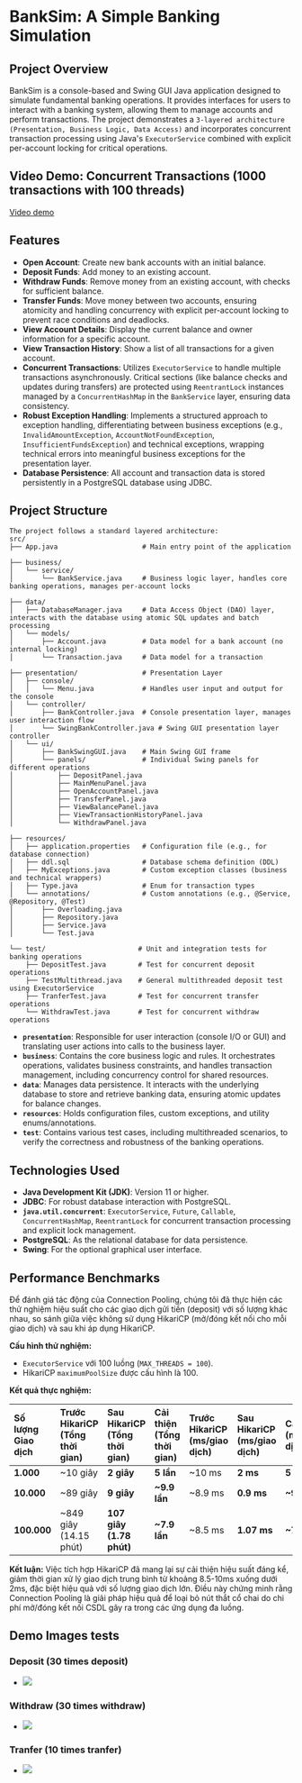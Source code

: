 # BankSim: A Simple Banking Simulation

## Project Overview

BankSim is a console-based and Swing GUI Java application designed to simulate fundamental banking operations. It provides interfaces for users to interact with a banking system, allowing them to manage accounts and perform transactions. The project demonstrates a `3-layered architecture (Presentation, Business Logic, Data Access)` and incorporates concurrent transaction processing using Java's `ExecutorService` combined with explicit per-account locking for critical operations.

## Video Demo: Concurrent Transactions (1000 transactions with 100 threads)

[Video demo](/media/20250924_175258.mp4)


## Features

*   **Open Account**: Create new bank accounts with an initial balance.
*   **Deposit Funds**: Add money to an existing account.
*   **Withdraw Funds**: Remove money from an existing account, with checks for sufficient balance.
*   **Transfer Funds**: Move money between two accounts, ensuring atomicity and handling concurrency with explicit per-account locking to prevent race conditions and deadlocks.
*   **View Account Details**: Display the current balance and owner information for a specific account.
*   **View Transaction History**: Show a list of all transactions for a given account.
*   **Concurrent Transactions**: Utilizes `ExecutorService` to handle multiple transactions asynchronously. Critical sections (like balance checks and updates during transfers) are protected using `ReentrantLock` instances managed by a `ConcurrentHashMap` in the `BankService` layer, ensuring data consistency.
*   **Robust Exception Handling**: Implements a structured approach to exception handling, differentiating between business exceptions (e.g., `InvalidAmountException`, `AccountNotFoundException`, `InsufficientFundsException`) and technical exceptions, wrapping technical errors into meaningful business exceptions for the presentation layer.
*   **Database Persistence**: All account and transaction data is stored persistently in a PostgreSQL database using JDBC.

## Project Structure
```text
The project follows a standard layered architecture:
src/
├── App.java                     # Main entry point of the application

├── business/
│   └── service/
│       └── BankService.java     # Business logic layer, handles core banking operations, manages per-account locks

├── data/
│   ├── DatabaseManager.java     # Data Access Object (DAO) layer, interacts with the database using atomic SQL updates and batch processing
│   └── models/
│       ├── Account.java         # Data model for a bank account (no internal locking)
│       └── Transaction.java     # Data model for a transaction

├── presentation/                # Presentation Layer
│   ├── console/
│   │   └── Menu.java            # Handles user input and output for the console
│   └── controller/
│       ├── BankController.java  # Console presentation layer, manages user interaction flow
│       └── SwingBankController.java # Swing GUI presentation layer controller
│   └── ui/
│       ├── BankSwingGUI.java    # Main Swing GUI frame
│       └── panels/              # Individual Swing panels for different operations
│           ├── DepositPanel.java
│           ├── MainMenuPanel.java
│           ├── OpenAccountPanel.java
│           ├── TransferPanel.java
│           ├── ViewBalancePanel.java
│           ├── ViewTransactionHistoryPanel.java
│           └── WithdrawPanel.java

├── resources/
│   ├── application.properties   # Configuration file (e.g., for database connection)
│   ├── ddl.sql                  # Database schema definition (DDL)
│   ├── MyExceptions.java        # Custom exception classes (business and technical wrappers)
│   ├── Type.java                # Enum for transaction types
│   └── annotations/             # Custom annotations (e.g., @Service, @Repository, @Test)
│       ├── Overloading.java
│       ├── Repository.java
│       ├── Service.java
│       └── Test.java

└── test/                       # Unit and integration tests for banking operations
    ├── DepositTest.java        # Test for concurrent deposit operations
    ├── TestMultithread.java    # General multithreaded deposit test using ExecutorService
    ├── TranferTest.java        # Test for concurrent transfer operations
    └── WithdrawTest.java       # Test for concurrent withdraw operations
```

*   **`presentation`**: Responsible for user interaction (console I/O or GUI) and translating user actions into calls to the business layer.
*   **`business`**: Contains the core business logic and rules. It orchestrates operations, validates business constraints, and handles transaction management, including concurrency control for shared resources.
*   **`data`**: Manages data persistence. It interacts with the underlying database to store and retrieve banking data, ensuring atomic updates for balance changes.
*   **`resources`**: Holds configuration files, custom exceptions, and utility enums/annotations.
*   **`test`**: Contains various test cases, including multithreaded scenarios, to verify the correctness and robustness of the banking operations.

## Technologies Used

*   **Java Development Kit (JDK)**: Version 11 or higher.
*   **JDBC**: For robust database interaction with PostgreSQL.
*   **`java.util.concurrent`**: `ExecutorService`, `Future`, `Callable`, `ConcurrentHashMap`, `ReentrantLock` for concurrent transaction processing and explicit lock management.
*   **PostgreSQL**: As the relational database for data persistence.
*   **Swing**: For the optional graphical user interface.


## Performance Benchmarks

Để đánh giá tác động của Connection Pooling, chúng tôi đã thực hiện các thử nghiệm hiệu suất cho các giao dịch gửi tiền (deposit) với số lượng khác nhau, so sánh giữa việc không sử dụng HikariCP (mở/đóng kết nối cho mỗi giao dịch) và sau khi áp dụng HikariCP.

**Cấu hình thử nghiệm:**
*   `ExecutorService` với 100 luồng (`MAX_THREADS = 100`).
*   HikariCP `maximumPoolSize` được cấu hình là 100.

**Kết quả thực nghiệm:**

| Số lượng Giao dịch | Trước HikariCP (Tổng thời gian) | Sau HikariCP (Tổng thời gian) | Cải thiện (Tổng thời gian) | Trước HikariCP (ms/giao dịch) | Sau HikariCP (ms/giao dịch) | Cải thiện (ms/giao dịch) |
| :----------------- | :------------------------------ | :---------------------------- | :------------------------- | :---------------------------- | :-------------------------- | :------------------------ |
| **1.000**          | ~10 giây                        | **2 giây**                    | **5 lần**                  | ~10 ms                        | **2 ms**                    | **5 lần**                 |
| **10.000**         | ~89 giây                        | **9 giây**                    | **~9.9 lần**               | ~8.9 ms                       | **0.9 ms**                  | **~9.9 lần**              |
| **100.000**        | ~849 giây (14.15 phút)          | **107 giây (1.78 phút)**      | **~7.9 lần**               | ~8.5 ms                       | **1.07 ms**                 | **~7.9 lần**              |

**Kết luận:**
Việc tích hợp HikariCP đã mang lại sự cải thiện hiệu suất đáng kể, giảm thời gian xử lý giao dịch trung bình từ khoảng 8.5-10ms xuống dưới 2ms, đặc biệt hiệu quả với số lượng giao dịch lớn. Điều này chứng minh rằng Connection Pooling là giải pháp hiệu quả để loại bỏ nút thắt cổ chai do chi phí mở/đóng kết nối CSDL gây ra trong các ứng dụng đa luồng.


## Demo Images tests
### Deposit (30 times deposit)
- ![](/media/deposit.png)
### Withdraw (30 times withdraw)
- ![](/media/withdraw.png)
### Tranfer (10 times tranfer)
- ![](/media/tranfer.png)

